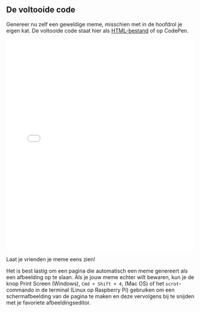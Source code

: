 ## De voltooide code

Genereer nu zelf een geweldige meme, misschien met in de hoofdrol je eigen kat. De voltooide code staat hier als [HTML-bestand](resources/index.html) of op CodePen. 

<iframe height='567' scrolling='no' title='Kat meme-generator' src='//codepen.io/Translation_RPF/embed/GRpgRJE/?height=567&theme-id=0&default-tab=js,result&embed-version=2' frameborder='no' allowtransparency='true' allowfullscreen='true' style='width: 100%;' mark="crwd-mark">Bekijk de Pen <a href='https://codepen.io/Translation_RPF/pen/GRpgRJE/'>Cat Meme Generator</a> door Laura Sach (<a href='https://codepen.io/rpflaura'>@rpflaura</a>) op <a href='https://codepen.io'>CodePen</a>.
</iframe>

Laat je vrienden je meme eens zien!

Het is best lastig om een pagina die automatisch een meme genereert als een afbeelding op te slaan. Als je jouw meme echter wilt bewaren, kun je de knop Print Screen (Windows), `Cmd + Shift + 4`, (Mac OS) of het `scrot`-commando in de terminal (Linux op Raspberry Pi) gebruiken om een schermafbeelding van de pagina te maken en deze vervolgens bij te snijden met je favoriete afbeeldingseditor.
